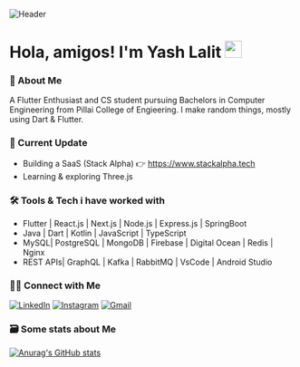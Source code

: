 ![Header](https://user-images.githubusercontent.com/78479679/145237481-0eca7250-9e4c-475c-a6b1-245b0b709361.png  "Header")

# Hola, amigos! I'm Yash Lalit <img src="https://raw.githubusercontent.com/MartinHeinz/MartinHeinz/master/wave.gif" width="30px">

<h3> 🙋 About Me </h3>
A Flutter Enthusiast and CS student pursuing Bachelors in Computer Engineering from Pillai College of Engieering. I make random things, mostly using Dart & Flutter.

<h3>🚧 Current Update</h3>

- Building a SaaS (Stack Alpha) 👉 https://www.stackalpha.tech
- Learning & exploring Three.js

<h3>🛠 Tools & Tech i have worked with</h3>

- Flutter | React.js | Next.js | Node.js | Express.js | SpringBoot
- Java | Dart | Kotlin | JavaScript | TypeScript 
- MySQL| PostgreSQL | MongoDB | Firebase | Digital Ocean | Redis | Nginx
- REST APIs| GraphQL | Kafka | RabbitMQ | VsCode | Android Studio

<h3> 🤝🏻 Connect with Me </h3> 

<p>
<a href="https://www.linkedin.com/in/yash-lalit-0a6a6320b/"><img alt="LinkedIn" src="https://img.shields.io/badge/LinkedIn-Yash%20Lalit-blue?style=flat-square&logo=linkedin"></a>
<a href="https://www.instagram.com/yashlalit.24/"><img alt="Instagram" src="https://img.shields.io/badge/Instagram-Yash%20Lalit-blue?style=flat-square&logo=instagram"></a>
<a href="mailto:yashlalit.23@gmail.com"><img alt="Gmail" src="https://img.shields.io/badge/Gmail-Yash%20Lalit-blue?style=flat-square&logo=Gmail"></a>
</p>

<h3> 🗃️ Some stats about Me </h3> 

[![Anurag's GitHub stats](https://github-readme-stats.vercel.app/api?username=happy-mammal&count_private=true&show_icons=true&theme=dark)](https://github.com/anuraghazra/github-readme-stats)
